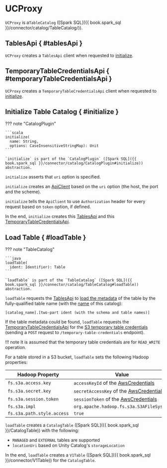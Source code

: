# UCProxy

`UCProxy` is a`TableCatalog` ([Spark SQL]({{ book.spark_sql }}/connector/catalog/TableCatalog/)).

## TablesApi { #tablesApi }

`UCProxy` creates a `TablesApi` client when requested to [initialize](#initialize).

## TemporaryTableCredentialsApi { #temporaryTableCredentialsApi }

`UCProxy` creates a `TemporaryTableCredentialsApi` client when requested to [initialize](#initialize).

## Initialize Table Catalog { #initialize }

??? note "CatalogPlugin"

    ```scala
    initialize(
      name: String,
      options: CaseInsensitiveStringMap): Unit
    ```

    `initialize` is part of the `CatalogPlugin` ([Spark SQL]({{ book.spark_sql }}/connector/catalog/CatalogPlugin#initialize)) abstraction.

`initialize` asserts that `uri` option is specified.

`initialize` creates an [ApiClient](../client/ApiClient.md) based on the `uri` option (the host, the port and the scheme).

`initialize` tells the `ApiClient` to use `Authorization` header for every request based on `token` option, if defined.

In the end, `initialize` creates this [TablesApi](#tablesApi) and this [TemporaryTableCredentialsApi](#temporaryTableCredentialsApi).

## Load Table { #loadTable }

??? note "TableCatalog"

    ```java
    loadTable(
      ident: Identifier): Table
    ```

    `loadTable` is part of the `TableCatalog` ([Spark SQL]({{ book.spark_sql }}/connector/catalog/TableCatalog#loadTable)) abstraction.

`loadTable` requests the [TablesApi](#tablesApi) to [load the metadata](../server/TableService.md#getTable) of the table by the fully-qualified table name (with the [name](#name) of this catalog):

```text
[catalog_name].[two-part ident (with the schema and table names)]
```

If the table metadata could be found, `loadTable` requests the [TemporaryTableCredentialsApi](#temporaryTableCredentialsApi) for the [S3 temporary table credentials](../server/TemporaryTableCredentialsService.md#generateTemporaryTableCredential) (sending a `POST` request to `/temporary-table-credentials` endpoint).

!!! note
    It is assumed that the temporary table credentials are for `READ_WRITE` operation.

For a table stored in a S3 bucket, `loadTable` sets the following Hadoop properties:

Hadoop Property | Value
-|-
 `fs.s3a.access.key` | `accessKeyId` of the [AwsCredentials](../server/AwsCredentials.md)
 `fs.s3a.secret.key` | `secretAccessKey` of the [AwsCredentials](../server/AwsCredentials.md)
 `fs.s3a.session.token` | `sessionToken` of the [AwsCredentials](../server/AwsCredentials.md)
 `fs.s3a.impl` | `org.apache.hadoop.fs.s3a.S3AFileSystem`
 `fs.s3a.path.style.access` | `true`

`loadTable` creates a `CatalogTable` ([Spark SQL]({{ book.spark_sql }}/CatalogTable)) with the following:

* `MANAGED` and `EXTERNAL` tables are supported
* `locationUri` based on Unity Catalog's `storageLocation`

In the end, `loadTable` creates a `V1Table` ([Spark SQL]({{ book.spark_sql }}/connector/V1Table)) for the `CatalogTable`.
